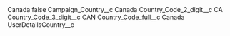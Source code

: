 <?xml version="1.0" encoding="UTF-8"?>
<CustomMetadata xmlns="http://soap.sforce.com/2006/04/metadata" xmlns:xsi="http://www.w3.org/2001/XMLSchema-instance" xmlns:xsd="http://www.w3.org/2001/XMLSchema">
    <label>Canada</label>
    <protected>false</protected>
    <values>
        <field>Campaign_Country__c</field>
        <value xsi:type="xsd:string">Canada</value>
    </values>
    <values>
        <field>Country_Code_2_digit__c</field>
        <value xsi:type="xsd:string">CA</value>
    </values>
    <values>
        <field>Country_Code_3_digit__c</field>
        <value xsi:type="xsd:string">CAN</value>
    </values>
    <values>
        <field>Country_Code_full__c</field>
        <value xsi:type="xsd:string">Canada</value>
    </values>
    <values>
        <field>UserDetailsCountry__c</field>
        <value xsi:nil="true"/>
    </values>
</CustomMetadata>
